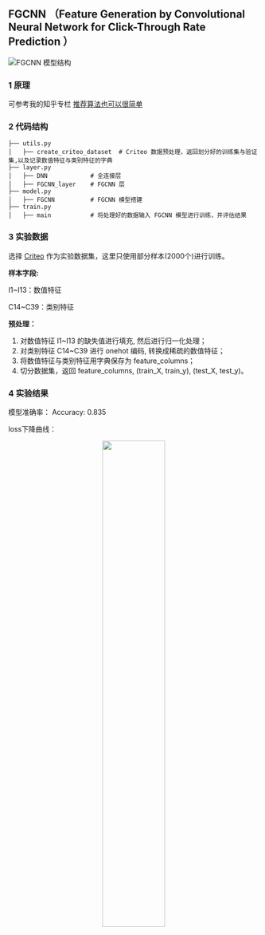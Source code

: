 ## FGCNN （Feature Generation by Convolutional Neural Network for Click-Through Rate Prediction ）

![FGCNN 模型结构](https://cdn.jsdelivr.net/gh/jc-LeeHub/Recommend-System-tf2.0@master/image/FGCNN.png)

### 1 原理

可参考我的知乎专栏 [推荐算法也可以很简单](https://www.zhihu.com/column/c_1330637706267734016)

### 2 代码结构

```shell
├── utils.py   
│   ├── create_criteo_dataset  # Criteo 数据预处理，返回划分好的训练集与验证集,以及记录数值特征与类别特征的字典
├── layer.py  
│   ├── DNN            # 全连接层
│   ├── FGCNN_layer    # FGCNN 层
├── model.py  
│   ├── FGCNN          # FGCNN 模型搭建
├── train.py 
│   ├── main           # 将处理好的数据输入 FGCNN 模型进行训练，并评估结果
```

### 3 实验数据

选择 [Criteo](https://github.com/jc-LeeHub/Recommend-System-TF2.0/blob/master/Data/train.txt) 作为实验数据集，这里只使用部分样本(2000个)进行训练。

**样本字段:**

I1~I13：数值特征

C14~C39：类别特征

**预处理：**
1. 对数值特征 I1~I13 的缺失值进行填充, 然后进行归一化处理；
2. 对类别特征 C14~C39 进行 onehot 编码, 转换成稀疏的数值特征；
3. 将数值特征与类别特征用字典保存为 feature_columns；
3. 切分数据集，返回 feature_columns, (train_X, train_y), (test_X, test_y)。

### 4 实验结果

模型准确率： Accuracy: 0.835

loss下降曲线：

<div align=center><img src="https://cdn.jsdelivr.net/gh/jc-LeeHub/Recommend-System-tf2.0@master/image/FGCNN_loss.png" width="50%;" style="float:center"/></div>
